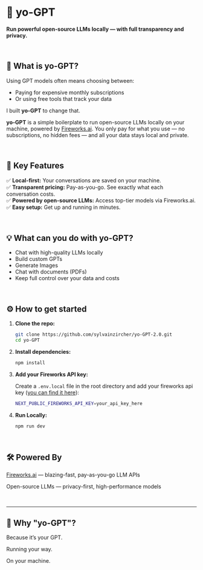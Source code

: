 # 🧠 yo-GPT

**Run powerful open-source LLMs locally — with full transparency and privacy.**

<br />

## 🚀 What is yo-GPT?

Using GPT models often means choosing between:

- Paying for expensive monthly subscriptions
- Or using free tools that track your data

I built **yo-GPT** to change that.

**yo-GPT** is a simple boilerplate to run open-source LLMs locally on your machine, powered by [Fireworks.ai](https://fireworks.ai). You only pay for what you use — no subscriptions, no hidden fees — and all your data stays local and private.

<br />

## 🔑 Key Features

✅ **Local-first:** Your conversations are saved on your machine.  
✅ **Transparent pricing:** Pay-as-you-go. See exactly what each conversation costs.  
✅ **Powered by open-source LLMs:** Access top-tier models via Fireworks.ai.  
✅ **Easy setup:** Get up and running in minutes.

<br />

## 💡 What can you do with yo-GPT?

- Chat with high-quality LLMs locally
- Build custom GPTs
- Generate Images
- Chat with documents (PDFs)
- Keep full control over your data and costs

<br />

## ⚙️ How to get started

1. **Clone the repo:**

   ```bash
   git clone https://github.com/sylvainzircher/yo-GPT-2.0.git
   cd yo-GPT

   ```

2. **Install dependencies:**

   ```bash
   npm install

   ```

3. **Add your Fireworks API key:**

   Create a `.env.local` file in the root directory and add your fireworks api key ([you can find it here](https://fireworks.ai/account/api-keys)):

   ```bash
   NEXT_PUBLIC_FIREWORKS_API_KEY=your_api_key_here

   ```

4. **Run Locally:**

   ```bash
   npm run dev
   ```

<br />

## 🛠 Powered By

[Fireworks.ai](https://fireworks.ai) — blazing-fast, pay-as-you-go LLM APIs

Open-source LLMs — privacy-first, high-performance models

<br />

---

## 🙌 Why "yo-GPT"?

Because it’s your GPT.

Running your way.

On your machine.
